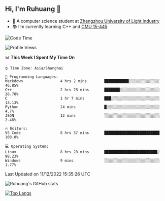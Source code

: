 ## Hi, I'm Ruhuang 👋

- :school: A computer science student at [Zhengzhou University of Light Industry](http://www.zzuli.edu.cn/)
- :books: I’m currently learning C++ and [CMU 15-445](https://15445.courses.cs.cmu.edu/fall2022/)

<!--START_SECTION:waka-->
![Code Time](http://img.shields.io/badge/Code%20Time-22%20hrs%2041%20mins-blue)

![Profile Views](http://img.shields.io/badge/Profile%20Views-32-blue)

📊 **This Week I Spent My Time On** 

```text
⌚︎ Time Zone: Asia/Shanghai

💬 Programming Languages: 
Markdown                 4 hrs 2 mins        ███████████░░░░░░░░░░░░░░   46.85% 
C++                      2 hrs 28 mins       ███████░░░░░░░░░░░░░░░░░░   28.78% 
C                        1 hr 7 mins         ███░░░░░░░░░░░░░░░░░░░░░░   13.13% 
Python                   24 mins             █░░░░░░░░░░░░░░░░░░░░░░░░   4.7% 
JSON                     12 mins             ░░░░░░░░░░░░░░░░░░░░░░░░░   2.46%

🔥 Editors: 
VS Code                  8 hrs 37 mins       █████████████████████████   100.0%

💻 Operating System: 
Linux                    8 hrs 28 mins       ████████████████████████░   98.23% 
Windows                  9 mins              ░░░░░░░░░░░░░░░░░░░░░░░░░   1.77%

```


 Last Updated on 11/12/2022 15:35:26 UTC
<!--END_SECTION:waka-->

![Ruhuang's GitHub stats](https://github-readme-stats.vercel.app/api?username=ruhuang2001&count_private=true&hide_title=true&show_icons=true&theme=vue)

[![Top Langs](https://github-readme-stats.vercel.app/api/top-langs/?username=ruhuang2001&layout=compact)](https://github.com/anuraghazra/github-readme-stats)
